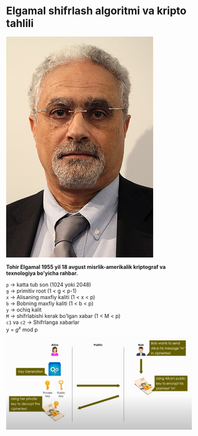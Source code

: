 # Elgamal shifrlash algoritmi va kripto tahlili

 
![](taher.png)

**Tohir Elgamal 1955 yil 18 avgust misrlik-amerikalik kriptograf va texnologiya bo'yicha rahbar.**  

`p` -> katta tub son (1024 yoki 2048)  
`g` -> primitiv root (1 < g < p-1)  
`x` -> Alisaning maxfiy kaliti (1 < x < p)  
`b` -> Bobning maxfiy kaliti (1 < b < p)  
`y` -> ochiq kalit  
`M` -> shifrlabishi kerak bo'lgan xabar (1 < M < p)  
`c1` va `c2` -> Shifrlanga xabarlar  
y = $g^x$ mod p 

![](umumiy.png)  




